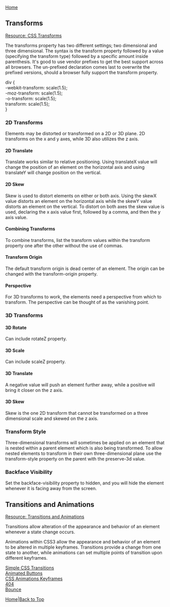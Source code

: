 [Home](README.md)

## Transforms
[Resource: CSS Transforms](https://learn.shayhowe.com/advanced-html-css/css-transforms/)  

The transforms property has two different settings; two dimensional and three dimensional. The syntax is the transform property followed by a value (specifying the transform type) followed by a specific amount inside parenthesis. It's good to use vendor prefixes to get the best support across all browsers. The un-prefixed declaration comes last to overwrite the prefixed versions, should a browser fully support the transform property.  

div {  
  -webkit-transform: scale(1.5);  
     -moz-transform: scale(1.5);  
       -o-transform: scale(1.5);  
          transform: scale(1.5);  
}

### 2D Transforms
Elements may be distorted or transformed on a 2D or 3D plane. 2D transforms on the x and y axes, while 3D also utilizes the z axis.

#### 2D Translate
Translate works similar to relative positioning. Using translateX value will change the position of an element on the horizontal axis and using translateY will change position on the vertical.

#### 2D Skew
Skew is used to distort elements on either or both axis. Using the skewX value distorts an element on the horizontal axis while the skewY value distorts an element on the vertical. To distort on both axes the skew value is used, declaring the x axis value first, followed by a comma, and then the y axis value.

#### Combining Transforms
 To combine transforms, list the transform values within the transform property one after the other without the use of commas.

#### Transform Origin
The default transform origin is dead center of an element. The origin can be changed with the transform-origin property.

#### Perspective
For 3D transforms to work, the elements need a perspective from which to transform. The perspective can be thought of as the vanishing point.

### 3D Transforms

#### 3D Rotate
Can include rotateZ property.

#### 3D Scale
Can include scaleZ property.

#### 3D Translate
A negative value will push an element further away, while a positive will bring it closer on the z axis.

#### 3D Skew
Skew is the one 2D transform that cannot be transformed on a three dimensional scale and skewed on the z axis.

### Transform Style
Three-dimensional transforms will sometimes be applied on an element that is nested within a parent element which is also being transformed. To allow nested elements to transform in their own three-dimensional plane use the transform-style property on the parent with the preserve-3d value.

### Backface Visibility
Set the backface-visibility property to hidden, and you will hide the element whenever it is facing away from the screen.

## Transitions and Animations
[Resource: Transitions and Animations](https://learn.shayhowe.com/advanced-html-css/transitions-animations/)

Transitions allow alteration of the appearance and behavior of an element whenever a state change occurs.

Animations within CSS3 allow the appearance and behavior of an element to be altered in multiple keyframes. Transitions provide a change from one state to another, while animations can set multiple points of transition upon different keyframes.


[Simple CSS Transitions](https://www.webdesignerdepot.com/2014/05/8-simple-css3-transitions-that-will-wow-your-users)  
[Animated Buttons](https://codepen.io/retyui/pen/ByoaXV)  
[CSS Animations Keyframes](https://codepen.io/akshaychauhan/pen/oAfae)  
[404](https://codepen.io/kieranfivestars/pen/MYdQxX)  
[Bounce](https://codepen.io/dp_lewis/pen/gCfBv)  

[Home](README.md)|[Back to Top](class-14.md)